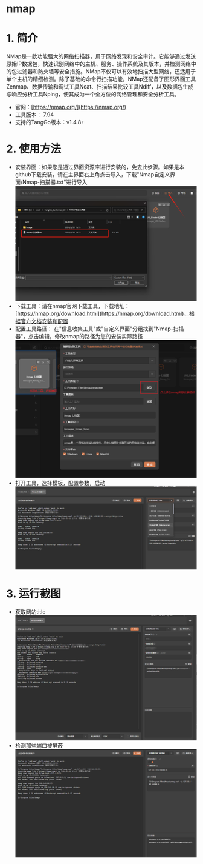 # nmap

# 1. 简介

NMap是一款功能强大的网络扫描器，用于网络发现和安全审计。它能够通过发送原始IP数据包，快速识别网络中的主机、服务、操作系统及其版本，并检测网络中的包过滤器和防火墙等安全措施。NMap不仅可以有效地扫描大型网络，还适用于单个主机的精细检测。除了基础的命令行扫描功能，NMap还配备了图形界面工具Zenmap、数据传输和调试工具Ncat、扫描结果比较工具Ndiff，以及数据包生成与响应分析工具Nping，使其成为一个全方位的网络管理和安全分析工具。

- 官网：[https://nmap.org/](https://nmap.org/)
- 工具版本： 7.94
- 支持的TangGo版本：v1.4.8+
# 2. 使用方法
- 安装界面：如果您是通过界面资源库进行安装的，免去此步骤。如果是本github下载安装，请在主界面右上角点击导入，下载"Nmap自定义界面/Nmap-扫描器.txt"进行导入
![import.png](image/import.png)
- 下载工具：请在nmap官网下载工具，下载地址：[https://nmap.org/download.html](https://nmap.org/download.html)，根据官方文档安装和配置
- 配置工具路径： 在"信息收集工具"或"自定义界面"分组找到"Nmap-扫描器"，点击编辑，修改nmap的路径为您的安装实际路径   
![update.png](image/update.png)
- 打开工具，选择模板，配置参数，启动
![switch.png](image/switch.png)
# 3. 运行截图

- 获取网站title
![get_title.png](image/get_title.png)
- 检测那些端口被屏蔽
![shield.png](image/shield.png)
